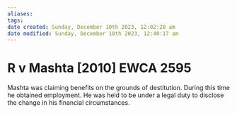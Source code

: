 ```yaml
---
aliases: 
tags: 
date created: Sunday, December 10th 2023, 12:02:28 am
date modified: Sunday, December 10th 2023, 12:40:17 am
---
```


# R v Mashta [2010] EWCA 2595

Mashta was claiming benefits on the grounds of destitution. During this time he obtained employment. He was held to be under a legal duty to disclose the change in his financial circumstances.
